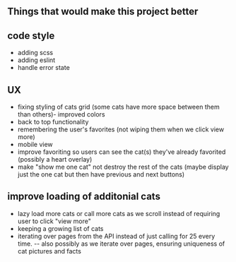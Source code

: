 ## Things that would make this project better

## code style
- adding scss
- adding eslint
- handle error state

## UX
- fixing styling of cats grid (some cats have more space between them than others)- improved colors
- back to top functionality
- remembering the user's favorites (not wiping them when we click view more)
- mobile view
- improve favoriting so users can see the cat(s) they've already favorited (possibly a heart overlay)
- make "show me one cat" not destroy the rest of the cats (maybe display just the one cat but then have previous and next buttons)

## improve loading of additonial cats
- lazy load more cats or call more cats as we scroll instead of requiring user to click "view more"
- keeping a growing list of cats
- iterating over pages from the API instead of just calling for 25 every time.
-- also possibly as we iterate over pages, ensuring uniqueness of cat pictures and facts

